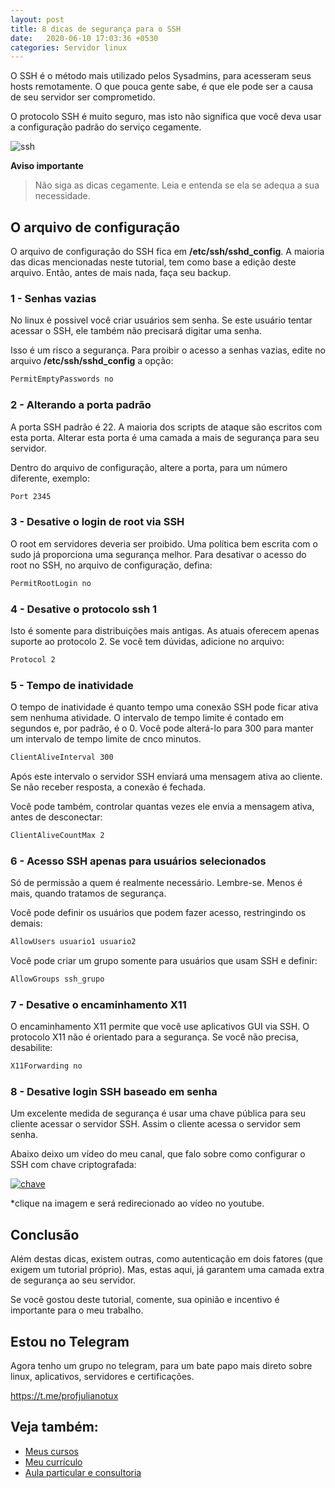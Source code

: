 ```yaml
---
layout: post
title: 8 dicas de segurança para o SSH
date:   2020-06-10 17:03:36 +0530
categories: Servidor linux
---
```


O SSH é o método mais utilizado pelos Sysadmins, para acesseram seus hosts remotamente. O que pouca gente sabe, é que ele pode ser a causa de seu servidor ser comprometido. 

O protocolo SSH é muito seguro, mas isto não significa que você deva usar a configuração padrão do serviço cegamente.

![ssh](/images/sshseguro.jpg)

**Aviso importante** 
> Não siga as dicas cegamente. Leia e entenda se ela se adequa a sua necessidade. 


## O arquivo de configuração

O arquivo de configuração do SSH fica em **/etc/ssh/sshd_config**. A maioria das dicas mencionadas neste tutorial, tem como base a edição deste arquivo. Então, antes de mais nada, faça seu backup. 

### 1 - Senhas vazias

No linux é possivel você criar usuários sem senha. Se este usuário tentar acessar o SSH, ele também não precisará digitar uma senha. 

Isso é um risco a segurança. Para proibir o acesso a senhas vazias, edite no arquivo **/etc/ssh/sshd_config** a opção:

```bash
PermitEmptyPasswords no 
```

### 2 - Alterando a porta padrão

A porta SSH padrão é 22. A maioria dos scripts de ataque são escritos com esta porta. Alterar esta porta é uma camada a mais de segurança para seu servidor. 

Dentro do arquivo de configuração, altere a porta, para um número diferente, exemplo:

```bash
Port 2345
```

### 3 - Desative o login de root via SSH

O root em servidores deveria ser proibido. Uma política bem escrita com o sudo já proporciona uma segurança melhor. Para desativar o acesso do root no SSH, no arquivo de configuração, defina:

```bash
PermitRootLogin no
```

### 4 - Desative o protocolo ssh 1

Isto é somente para distribuições mais antigas. As atuais oferecem apenas suporte ao protocolo 2. Se você tem dúvidas, adicione no arquivo:

```bash
Protocol 2
```

### 5 - Tempo de inatividade

O tempo de inatividade é quanto tempo uma conexão SSH pode ficar ativa sem nenhuma atividade. O intervalo de tempo limite é contado em segundos e, por padrão, é o 0. Você pode alterá-lo para 300 para manter um intervalo de tempo limite de cnco minutos.

```bash
ClientAliveInterval 300
```

Após este intervalo o servidor SSH enviará uma mensagem ativa ao cliente. Se não receber resposta, a conexão é fechada.

Você pode também, controlar quantas vezes ele envia a mensagem ativa, antes de desconectar:

```bash
ClientAliveCountMax 2
```

### 6 - Acesso SSH apenas para usuários selecionados

Só de permissão a quem é realmente necessário. Lembre-se. Menos é mais, quando tratamos de segurança.

Você pode definir os usuários que podem fazer acesso, restringindo os demais:

```bash
AllowUsers usuario1 usuario2 
```
Você pode criar um grupo somente para usuários que usam SSH e definir:

```bash
AllowGroups ssh_grupo
```

### 7 - Desative o encaminhamento X11

O encaminhamento X11 permite que você use aplicativos GUI via SSH. O protocolo X11 não é orientado para a segurança. Se você não precisa, desabilite:

```bash
X11Forwarding no
```

### 8 - Desative login SSH baseado em senha

Um excelente medida de segurança é usar uma chave pública para seu cliente acessar o servidor SSH. Assim o cliente acessa o servidor sem senha. 

Abaixo deixo um vídeo do meu canal, que falo sobre como configurar o SSH com chave criptografada:

[![chave](http://img.youtube.com/vi/GGmJZgRCz2Y/0.jpg)](http://www.youtube.com/watch?v=GGmJZgRCz2Y "chave")

*clique na imagem e será redirecionado ao vídeo no youtube.


## Conclusão

Além destas dicas, existem outras, como autenticação em dois fatores (que exigem um tutorial próprio). Mas, estas aqui, já garantem uma camada extra de segurança ao seu servidor.

Se você gostou deste tutorial, comente, sua opinião e incentivo é importante para o meu trabalho.

## Estou no Telegram
Agora tenho um grupo no telegram, para um bate papo mais direto sobre linux, aplicativos, servidores e certificações.

<https://t.me/profjulianotux>



## Veja também:
- [Meus cursos](https://profjulianoramos.github.io/cursos/)
- [Meu currículo](https://profjulianoramos.github.io/curriculo/)
- [Aula particular e consultoria](https://profjulianoramos.github.io/consultoria/)